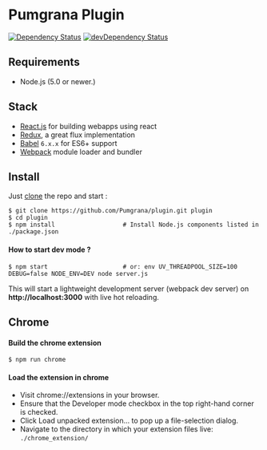 # Pumgrana Plugin
[![Dependency Status](https://david-dm.org/Pumgrana/plugin.svg?style=flat)](https://david-dm.org/Pumgrana/plugin)
[![devDependency Status](https://david-dm.org/Pumgrana/plugin/dev-status.svg?style=flat)](https://david-dm.org/Pumgrana/plugin#info=devDependencies)

## Requirements
- Node.js (5.0 or newer.)

## Stack
- [React.js](http://facebook.github.io/react/) for building webapps using react
- [Redux](http://rackt.github.io/redux/index.html), a great flux implementation
- [Babel](http://babeljs.io/) `6.x.x` for ES6+ support
- [Webpack](https://webpack.github.io/) module loader and bundler

## Install

Just [clone](github-windows://openRepo/https://github.com/Pumgrana/plugin.git) the repo
and start :

```shell
$ git clone https://github.com/Pumgrana/plugin.git plugin
$ cd plugin
$ npm install                   # Install Node.js components listed in ./package.json
```

#### How to start dev mode ?

```shell
$ npm start                     # or: env UV_THREADPOOL_SIZE=100 DEBUG=false NODE_ENV=DEV node server.js
```

This will start a lightweight development server (webpack dev server) on **http://localhost:3000** with live hot reloading.

## Chrome

#### Build the chrome extension

```shell
$ npm run chrome
```

#### Load the extension in chrome
* Visit chrome://extensions in your browser.
* Ensure that the Developer mode checkbox in the top right-hand corner is checked.
* Click Load unpacked extension… to pop up a file-selection dialog.
* Navigate to the directory in which your extension files live: `./chrome_extension/`
